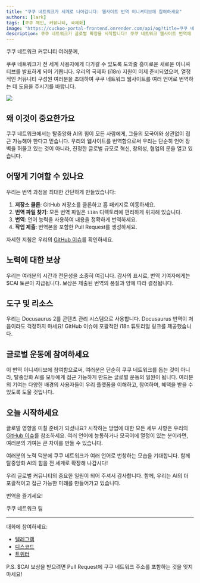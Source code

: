 ```yaml
---
title: "쿠쿠 네트워크가 세계로 나아갑니다: 웹사이트 번역 이니셔티브에 참여하세요"
authors: [lark]
tags: [쿠쿠 체인, 커뮤니티, 국제화]
image: "https://cuckoo-portal-frontend.onrender.com/api/og?title=쿠쿠 네트워크가 세계로 나아갑니다: 웹사이트 번역 이니셔티브에 참여하세요"
description: 쿠쿠 네트워크가 글로벌 확장을 시작합니다! 쿠쿠 네트워크 웹사이트 번역에 참여하고 기여에 대한 보상으로 $CAI 토큰을 받으세요. 탈중앙화 AI를 모든 사람에게, 어디서나 접근 가능하게 만드는 데 도움을 주세요.
---
```


쿠쿠 네트워크 커뮤니티 여러분께,

쿠쿠 네트워크가 전 세계 사용자에게 다가갈 수 있도록 도와줄 흥미로운 새로운 이니셔티브를 발표하게 되어 기쁩니다. 우리의 국제화 (i18n) 지원이 이제 준비되었으며, 열정적인 커뮤니티 구성원 여러분을 초대하여 쿠쿠 네트워크 웹사이트를 여러 언어로 번역하는 데 도움을 주시기를 바랍니다.

![](https://cuckoo-network.b-cdn.net/2024-08-16-join-cuckoo-network-translation-initiative.webp)

## 왜 이것이 중요한가요

쿠쿠 네트워크에서는 탈중앙화 AI의 힘이 모든 사람에게, 그들의 모국어와 상관없이 접근 가능해야 한다고 믿습니다. 우리의 웹사이트를 번역함으로써 우리는 단순히 언어 장벽을 허물고 있는 것이 아니라, 진정한 글로벌 규모로 혁신, 창의성, 협업의 문을 열고 있습니다.

## 어떻게 기여할 수 있나요

우리는 번역 과정을 최대한 간단하게 만들었습니다:

1. **저장소 클론**: GitHub 저장소를 클론하고 홈 패키지로 이동하세요.
2. **번역 파일 찾기**: 모든 번역 파일은 `i18n` 디렉토리에 편리하게 위치해 있습니다.
3. **번역**: 언어 능력을 사용하여 내용을 정확하게 번역하세요.
4. **작업 제출**: 번역본을 포함한 Pull Request를 생성하세요.

자세한 지침은 우리의 [GitHub 이슈](https://github.com/cuckoo-network/cuckoo/issues/12)를 확인하세요.

## 노력에 대한 보상

우리는 여러분의 시간과 전문성을 소중히 여깁니다. 감사의 표시로, 번역 기여자에게는 $CAI 토큰이 지급됩니다. 보상은 제출된 번역의 품질과 양에 따라 결정됩니다.

## 도구 및 리소스

우리는 Docusaurus 2를 콘텐츠 관리 시스템으로 사용합니다. Docusaurus 번역이 처음이라도 걱정하지 마세요! GitHub 이슈에 포괄적인 i18n 튜토리얼 링크를 제공했습니다.

## 글로벌 운동에 참여하세요

이 번역 이니셔티브에 참여함으로써, 여러분은 단순히 쿠쿠 네트워크를 돕는 것이 아니라, 탈중앙화 AI를 모두에게 접근 가능하게 만드는 글로벌 운동의 일원이 됩니다. 여러분의 기여는 다양한 배경의 사용자들이 우리 플랫폼을 이해하고, 참여하며, 혜택을 받을 수 있도록 도울 것입니다.

## 오늘 시작하세요

글로벌 영향을 미칠 준비가 되셨나요? 시작하는 방법에 대한 모든 세부 사항은 우리의 [GitHub 이슈](https://github.com/cuckoo-network/cuckoo/issues/12)를 참조하세요. 여러 언어에 능통하거나 모국어에 열정이 있는 분이라면, 여러분의 기여는 큰 차이를 만들 수 있습니다.

여러분의 노력 덕분에 쿠쿠 네트워크가 여러 언어로 번창하는 모습을 기대합니다. 함께 탈중앙화 AI의 힘을 전 세계로 확장해 나갑시다!

우리 글로벌 커뮤니티의 중요한 일원이 되어 주셔서 감사합니다. 함께, 우리는 AI의 더 포괄적이고 접근 가능한 미래를 만들어가고 있습니다.

번역을 즐기세요!

쿠쿠 네트워크 팀

------

대화에 참여하세요:

- [텔레그램](https://cuckoo.network/tg)
- [디스코드](https://cuckoo.network/dc)
- [트위터](https://cuckoo.network/x)

P.S. $CAI 보상을 받으려면 Pull Request에 쿠쿠 네트워크 주소를 포함하는 것을 잊지 마세요!
